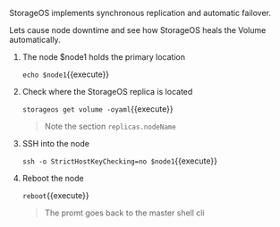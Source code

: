 StorageOS implements synchronous replication and automatic failover.

Lets cause node downtime and see how StorageOS heals the Volume automatically.

1. The node $node1 holds the primary location

    `echo $node1`{{execute}}

1. Check where the StorageOS replica is located

    `storageos get volume -oyaml`{{execute}}

    > Note the section `replicas.nodeName`

1. SSH into the node

    `ssh -o StrictHostKeyChecking=no $node1`{{execute}}

1. Reboot the node

    `reboot`{{execute}}

    > The promt goes back to the master shell cli

